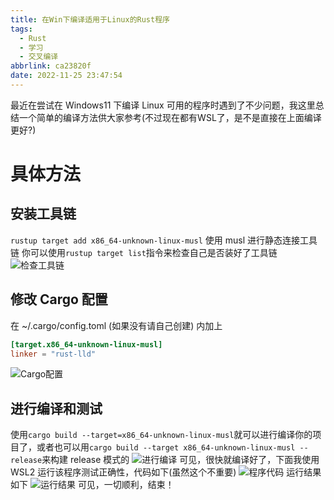 ```yaml
---
title: 在Win下编译适用于Linux的Rust程序
tags:
  - Rust
  - 学习
  - 交叉编译
abbrlink: ca23820f
date: 2022-11-25 23:47:54
---
```

最近在尝试在 Windows11 下编译 Linux 可用的程序时遇到了不少问题，我这里总结一个简单的编译方法供大家参考(不过现在都有WSL了，是不是直接在上面编译更好?)

# 具体方法

## 安装工具链

`rustup target add x86_64-unknown-linux-musl` 使用 musl 进行静态连接工具链
你可以使用`rustup target list`指令来检查自己是否装好了工具链
![检查工具链](1.jpg)

## 修改 Cargo 配置

在 ~/.cargo/config.toml (如果没有请自己创建) 内加上

```toml
[target.x86_64-unknown-linux-musl]
linker = "rust-lld"
```

![Cargo配置](2.jpg)

## 进行编译和测试

使用`cargo build --target=x86_64-unknown-linux-musl`就可以进行编译你的项目了，或者也可以用`cargo build --target x86_64-unknown-linux-musl --release`来构建 release 模式的
![进行编译](3.jpg)
可见，很快就编译好了，下面我使用 WSL2 运行该程序测试正确性，代码如下(虽然这个不重要)
![程序代码](4.jpg)
运行结果如下
![运行结果](5.jpg)
可见，一切顺利，结束！
